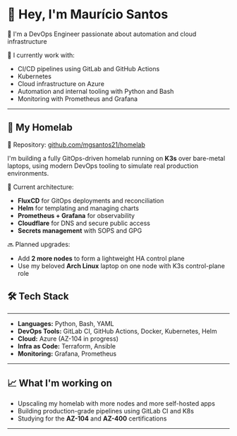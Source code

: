 # 👋 Hey, I'm Maurício Santos

🚀 I'm a DevOps Engineer passionate about automation and cloud infrastructure

🔧 I currently work with:
- CI/CD pipelines using GitLab and GitHub Actions
- Kubernetes
- Cloud infrastructure on Azure 
- Automation and internal tooling with Python and Bash
- Monitoring with Prometheus and Grafana

---

## 🧪 My Homelab
🔗 Repository: [github.com/mgsantos21/homelab](https://github.com/mgsantos21/homelab)

I'm building a fully GitOps-driven homelab running on **K3s** over bare-metal laptops, using modern DevOps tooling to simulate real production environments.

📌 Current architecture:
- **FluxCD** for GitOps deployments and reconciliation  
- **Helm** for templating and managing charts  
- **Prometheus + Grafana** for observability
- **Cloudflare** for DNS and secure public access  
- **Secrets management** with SOPS and GPG  

🔜 Planned upgrades:
- Add **2 more nodes** to form a lightweight HA control plane  
- Use my beloved **Arch Linux** laptop on one node with K3s control-plane role  
## 🛠️ Tech Stack

---

- **Languages:** Python, Bash, YAML  
- **DevOps Tools:** GitLab CI, GitHub Actions, Docker, Kubernetes, Helm  
- **Cloud:** Azure (AZ-104 in progress)  
- **Infra as Code:** Terraform, Ansible  
- **Monitoring:** Grafana, Prometheus  

---

## 📈 What I'm working on

- Upscaling my homelab with more nodes and more self-hosted apps  
- Building production-grade pipelines using GitLab CI and K8s  
- Studying for the **AZ-104** and **AZ-400** certifications  

---

